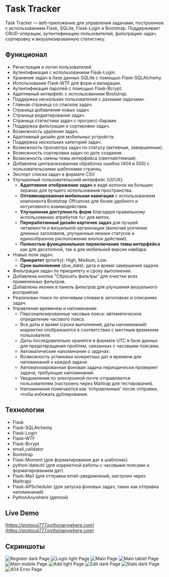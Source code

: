 # Task Tracker

Task Tracker — веб-приложение для управления задачами, построенное с использованием Flask, SQLite, Flask-Login и Bootstrap. Поддерживает CRUD-операции, аутентификацию пользователей, фильтрацию задач, сортировку и визуализированную статистику.

## Функционал
- Регистрация и логин пользователей.
- Аутентификация с использованием Flask-Login.
- Хранение задач в базе данных SQLite с помощью Flask-SQLAlchemy.
- Использование Flask-WTF для форм и валидации.
- Аутентификация паролей с помощью Flask-Bcrypt.
- Адаптивный интерфейс с использованием Bootstrap.
- Поддержка нескольких пользователей с разными задачами.
- Главная страница со списком задач.
- Страница добавления новых задач.
- Страница редактирования задач.
- Страница статистики задач с прогресс-барами.
- Поддержка фильтрации и сортировки задач.
- Возможность удаления задач.
- Адаптивный дизайн для мобильных устройств.
- Поддержка нескольких категорий задач.
- Возможность просмотра задач по статусу (активные, завершенные).
- Возможность сортировки задач по дате создания.
- Возможность смены темы интерфейса (светлая/темная).
- Добавлена централизованная обработка ошибок (404 и 500) с пользовательскими шаблонами страниц.
- Экспорт списка задач в формате CSV.
- Улучшенный пользовательский интерфейс (UI/UX):
    * **Адаптивное отображение задач** в виде колонок на больших экранах для лучшего использования пространства.
    * **Оптимизированная мобильная навигация** с использованием компонента Bootstrap Offcanvas для более удобного и интуитивного взаимодействия.
    * **Улучшенная доступность форм** благодаря правильному использованию атрибутов `for` для меток.
    * **Переработанный дизайн карточек задач** для лучшей читаемости и визуальной организации (включая усечение длинных заголовков, улучшенные иконки статусов и единообразное расположение кнопок действий).
    * **Полностью функциональное переключение темы интерфейса** как для десктопной, так и для мобильной версии навбара.
- Новые поля задач:
    * **Приоритет** (priority): High, Medium, Low.
    * **Срок выполнения** (due_date): дата и время завершения задачи.
- Фильтрация задач по приоритету и сроку выполнения.
- Добавлена кнопка "Сбросить фильтры" для очистки всех примененных фильтров.
- Добавлены иконки в панель фильтров для улучшения визуального восприятия.
- Реализован поиск по ключевым словам в заголовках и описаниях задач.
- Управление временем и напоминания:
    * Персонализированные часовые пояса: автоматическое определение часового пояса.
    * Все даты и время (сроки выполнения, даты напоминаний) корректно отображаются в соответствии с местным временем пользователя. 
    * Даты последовательно хранятся в формате UTC в базе данных для предотвращения проблем, связанных с часовыми поясами.
    *  Автоматические напоминания о задачах:
    * Возможность установки конкретных дат и времени для напоминаний о каждой задаче.
    * Автоматизированная фоновая задача периодически проверяет задачи, требующие напоминаний.
    * Уведомления по электронной почте отправляются пользователям (настроено через Mailtrap для тестирования).
    * Напоминания помечаются как 'отправленные' после отправки, чтобы избежать дублирования.


## Технологии
- Flask
- Flask-SQLAlchemy
- Flask-Login
- Flask-WTF
- Flask-Bcrypt
- email_validator
- Bootstrap
- Flask-Moment (для форматирования дат в шаблонах)
- python-dateutil (для корректной работы с часовыми поясами и форматированием дат)
- Flask-Mail (для отправки email-уведомлений, настроен через Mailtrap)
- Flask-APScheduler (для запуска фоновых задач, таких как отправка напоминаний)
- PythonAnywhere (деплой)

## Live Demo
[https://protocol777.pythonanywhere.com](https://protocol777.pythonanywhere.com)

## Скриншоты
![Register dark Page](screenshots/register_dark.png)
![Login light Page](screenshots/login_light.png)
![Main Page](screenshots/main.png)
![Main tablet Page](screenshots/main_tablet.png)
![Main mobile Page](screenshots/main_mobile.png)
![Add light Page](screenshots/add_light.png)
![Edit dark Page](screenshots/edit_dark.png)
![Stats dark Page](screenshots/stats_dark.png)
![404 Error Page](screenshots/error_404.png)
